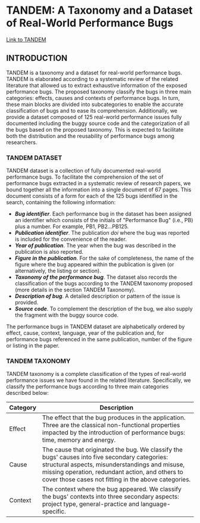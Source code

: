 # **TANDEM**: A Taxonomy and a Dataset of Real-World Performance Bugs
[Link to TANDEM](https://github.com/belene/tandem/blob/master/docs/TANDEM.pdf)

## INTRODUCTION 
TANDEM is a taxonomy and a dataset for real-world performance bugs. TANDEM is elaborated according to a systematic review of the related literature that allowed us to extract exhaustive information of the exposed performance bugs. The proposed taxonomy classify the bugs in three main categories: effects,  causes  and  contexts  of performance bugs. In turn, these main blocks are divided into subcategories to enable the accurate classification of bugs and to ease its comprehension. Additionally, we provide a dataset composed of 125 real-world performance issues fully documented including the buggy source code and the categorization of all the bugs based on the proposed taxonomy. This is expected to facilitate both the distribution and the reusability of performance bugs among researchers.

### TANDEM DATASET
TANDEM dataset is a collection of fully documented real-world performance bugs. To facilitate the comprehension of the set of performance bugs extracted in a systematic review of research papers, we bound together all the information into a single document of 67 pages. This document consists of a form for each of the 125 bugs identified in the search, containing the following information:
* ***Bug identifier***. Each performance bug in the dataset has been assigned an identifier which consists of the initials of "Performance Bug" (i.e., PB) plus a number. For example, PB1, PB2...PB125.
* ***Publication identifier***. The publication *doi* where the bug was reported is included for the convenience of the reader.
* ***Year of publication***. The year when the bug was described in the publication is also reported.
* ***Figure in the publication***. For the sake of completeness, the name of the figure where the bug appeared within the publication is given (or alternatively, the listing or section).
* ***Taxonomy of the performance bug***. The dataset also records the classification of the bugs according to the TANDEM taxonomy proposed (more details in the section TANDEM Taxonomy).
* ***Description of bug***. A detailed description or pattern of the issue is provided.
* ***Source code***. To complement the description of the bug, we also supply the fragment with the buggy source code.

The performance bugs in TANDEM dataset are alphabetically ordered by effect, cause, context, language, year of the publication and, for performance bugs referenced in the same publication, number of the figure or listing in the paper. 

### TANDEM TAXONOMY
TANDEM taxonomy is a complete classification of the types of real-world performance issues we have found in the related literature. Specifically, we classify the performance bugs according to three main categories described below: 

|Category | Description |
| ----- |-------------|
|Effect |The effect that the bug produces in the application. Three are the classical non-functional properties impacted by the introduction of performance bugs: time, memory and energy.|
|Cause | The cause that originated the bug. We classify the bugs' causes into five secondary categories: structural aspects, misunderstandings and misuse, missing operation, redundant action, and others to cover those cases not fitting in  the  above  categories.|
|Context | The context where the bug appeared. We classify the bugs' contexts into three secondary aspects: project type, general-practice and language-specific.|
